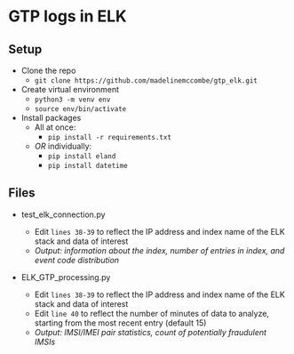 # GTP logs in ELK

## Setup
* Clone the repo
  * `git clone https://github.com/madelinemccombe/gtp_elk.git`
* Create virtual environment
  * `python3 -m venv env`
  * `source env/bin/activate`
* Install packages
  * All at once:
     * `pip install -r requirements.txt`
  *  _OR_ individually:
     * `pip install eland`
     * `pip install datetime`

## Files
* test_elk_connection.py
  * Edit `lines 38-39` to reflect the IP address and index name of the ELK stack and data of interest
  * _Output: information about the index, number of entries in index, and event code distribution_

* ELK_GTP_processing.py
  * Edit `lines 38-39` to reflect the IP address and index name of the ELK stack and data of interest
  * Edit `line 40` to  reflect the number of minutes of data to analyze, starting from the most recent entry (default 15)
  * _Output: IMSI/IMEI pair statistics, count of potentially fraudulent IMSIs_


